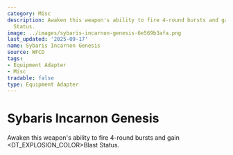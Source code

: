 ```yaml
---
category: Misc
description: Awaken this weapon's ability to fire 4-round bursts and gain <DT_EXPLOSION_COLOR>Blast
  Status.
image: ../images/sybaris-incarnon-genesis-6e569b3afa.png
last_updated: '2025-09-17'
name: Sybaris Incarnon Genesis
source: WFCD
tags:
- Equipment Adapter
- Misc
tradable: false
type: Equipment Adapter
---
```


# Sybaris Incarnon Genesis

Awaken this weapon's ability to fire 4-round bursts and gain <DT_EXPLOSION_COLOR>Blast Status.

